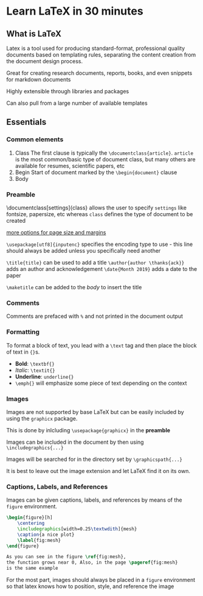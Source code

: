 # Learn LaTeX in 30 minutes

## What is LaTeX

Latex is a tool used for producing standard-format, professional quality documents based on templating rules, separating the content creation from the document design process.

Great for creating research documents, reports, books, and even snippets for markdown documents

Highly extensible through libraries and packages

Can also pull from a large number of available templates

## Essentials

### Common elements

1. Class
    The first clause is typically the `\documentclass{article}`. `article` is the most common/basic type of document class, but many others are available for resumes, scientific papers, etc
2. Begin
    Start of document marked by the `\begin{document}` clause
3. Body

### Preamble

\documentclass[settings]{class} allows the user to specify `settings` like fontsize, papersize, etc whereas `class` defines the type of document to be created

[more options for page size and margins](https://www.overleaf.com/learn/Page_size_and_margins)

`\usepackage[utf8]{inputenc}` specifies the encoding type to use - this line should always be added unless you specifically need another

`\title{title}` can be used to add a title
`\author{author \thanks{ack}}` adds an author and acknowledgement
`\date{Month 2019}` adds a date to the paper

`\maketitle` can be added to the _body_ to insert the title

### Comments

Comments are prefaced with `%` and not printed in the document output

### Formatting

To format a block of text, you lead with a `\text` tag and then place the block of text in `{}`s.

- **Bold**: `\textbf{}`
- _Italic_: `\textit{}`
- __Underline__: `underline{}`
- `\emph{}` will emphasize some piece of text depending on the context

### Images

Images are not supported by base LaTeX but can be easily included by using the `graphicx` package.

This is done by inlcluding `\usepackage{graphicx}` in the **preamble**

Images can be included in the document by then using `\includegraphics{...}`

Images will be searched for in the directory set by `\graphicspath{...}`

It is best to leave out the image extension and let LaTeX find it on its own.

### Captions, Labels, and References

Images can be given captions, labels, and references by means of the `figure` environment.

```latex
\begin{figure}[h]
    \centering
    \includegraphics[width=0.25\textwdith]{mesh}
    \caption{a nice plot}
    \label{fig:mesh}
\end{figure}

As you can see in the figure \ref{fig:mesh},
the function grows near 0, Also, in the page \pageref{fig:mesh}
is the same example
```

For the most part, images should always be placed in a `figure` environment so that latex knows how to position, style, and reference the image
